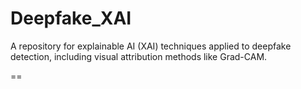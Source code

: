 # Deepfake_XAI
A repository for explainable AI (XAI) techniques applied to deepfake detection, including visual attribution methods like Grad-CAM.

==
